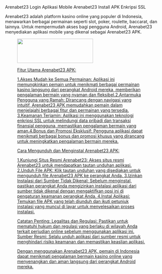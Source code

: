 Arenabet23 Login Aplikasi Mobile Arenabet23 Install APK Enkripsi SSL

Arenabet23 adalah platform kasino online yang populer di Indonesia, menawarkan berbagai permainan seperti slot, poker, roulette, baccarat, dan lainnya. Untuk mempermudah akses bagi pengguna Android, Arenabet23 menyediakan aplikasi mobile yang dikenal sebagai Arenabet23 APK.​

<figure class=""><a href="https://t.ly/segha"><img src="https://i.ibb.co/KW68jqp/hhpekxw07dmlu6jwzofd.gif"alt="" width="250" height="80" target="_blank" rel="nofollow noreferrer" />

Fitur Utama Arenabet23 APK:

1.Akses Mudah ke Semua Permainan: Aplikasi ini memungkinkan pemain untuk menikmati berbagai permainan kasino langsung dari perangkat Android mereka, memberikan pengalaman bermain yang nyaman dan fleksibel.​
2.Antarmuka Pengguna yang Ramah: Dirancang dengan navigasi yang intuitif, Arenabet23 APK memudahkan pemain dalam menjelajahi berbagai fitur dan permainan yang tersedia.​
3.Keamanan Terjamin: Aplikasi ini menggunakan teknologi enkripsi SSL untuk melindungi data pribadi dan transaksi finansial pengguna, memastikan pengalaman bermain yang aman.​
4.Bonus dan Promosi Eksklusif: Pengguna aplikasi dapat menikmati berbagai bonus dan promosi khusus yang dirancang untuk meningkatkan pengalaman bermain mereka.​

Cara Mengunduh dan Menginstal Arenabet23 APK:

1.Kunjungi Situs Resmi Arenabet23: Akses situs resmi Arenabet23 untuk mendapatkan tautan unduhan aplikasi.​
2.Unduh File APK: Klik tautan unduhan yang disediakan untuk mengunduh file Arenabet23 APK ke perangkat Anda.​
3.Izinkan Instalasi dari Sumber Tidak Dikenal: Sebelum menginstal, pastikan perangkat Anda mengizinkan instalasi aplikasi dari sumber tidak dikenal dengan mengaktifkan opsi ini di pengaturan keamanan perangkat Anda.​
4.Instal Aplikasi: Temukan file APK yang telah diunduh dan ikuti petunjuk instalasi yang muncul di layar untuk menyelesaikan proses instalasi.​

Catatan Penting:
Legalitas dan Regulasi: Pastikan untuk mematuhi hukum dan regulasi yang berlaku di wilayah Anda terkait perjudian online sebelum menggunakan aplikasi ini.​
Sumber Resmi: Selalu unduh aplikasi dari sumber resmi untuk menghindari risiko keamanan dan memastikan keaslian aplikasi.​

Dengan menggunakan Arenabet23 APK, pemain di Indonesia dapat menikmati pengalaman bermain kasino online yang menyenangkan dan aman langsung dari perangkat Android mereka.​
